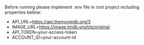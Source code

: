 Before running please implement .env file in root project including properties bellow:

- API_URL=https://api.themoviedb.org/3
- IMAGE_URL=https://image.tmdb.org/t/p/original
- API_TOKEN=your-access-token
- ACCOUNT_ID=your-account-id
